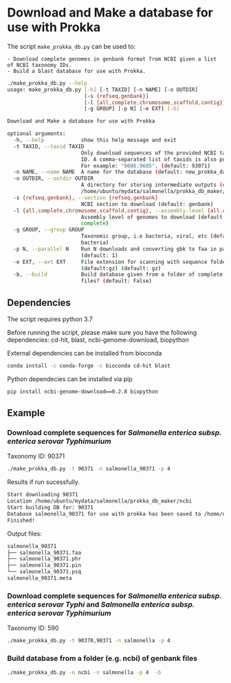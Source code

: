 # Download and Make a database for use with Prokka

The script `make_prokka_db.py` can be used to:

    - Download complete genomes in genbank format from NCBI given a list of NCBI taxonomy IDs.
    - Build a blast database for use with Prokka.

```bash
./make_prokka_db.py --help
usage: make_prokka_db.py [-h] [-t TAXID] [-n NAME] [-o OUTDIR]
                         [-s {refseq,genbank}]
                         [-l {all,complete,chromosome,scaffold,contig}]
                         [-g GROUP] [-p N] [-e EXT] [-b]

Download and Make a database for use with Prokka

optional arguments:
  -h, --help            show this help message and exit
  -t TAXID, --taxid TAXID
                        Only download sequences of the provided NCBI taxonomy
                        ID. A comma-separated list of taxids is also possible.
                        For example: "9606,9685". (default: 93071)
  -n NAME, --name NAME  A name for the database (default: new_prokka_database)
  -o OUTDIR, --outdir OUTDIR
                        A directory for storing intermediate outputs (default:
                        /home/ubuntu/mydata/salmonella/prokka_db_maker/ncbi)
  -s {refseq,genbank}, --section {refseq,genbank}
                        NCBI section to download (default: genbank)
  -l {all,complete,chromosome,scaffold,contig}, --assembly-level {all,complete,chromosome,scaffold,contig}
                        Assembly level of genomes to download (default:
                        complete)
  -g GROUP, --group GROUP
                        Taxonomic group, i.e bacteria, viral, etc (default:
                        bacteria)
  -p N, --parallel N    Run N downloads and converting gbk to faa in parallel
                        (default: 1)
  -e EXT, --ext EXT     File extension for scanning with sequence folder
                        (default:gz) (default: gz)
  -b, --build           Build database given from a folder of complete genbank
                        files? (default: False)
```

## Dependencies

The script requires python 3.7

Before running the script, please make sure you have the following dependencies: cd-hit, blast, ncbi-genome-download, biopython

External dependencies can be installed from bioconda

```bash
conda install -c conda-forge -c bioconda cd-hit blast
```

Python dependecies can be installed via pip

```bash
pip install ncbi-genome-download==0.2.8 biopython
```

## Example

### Download complete sequences for *Salmonella enterica subsp. enterica serovar Typhimurium*

Taxonomy ID: 90371

```bash
./make_prokka_db.py -t 90371 -n salmonella_90371 -p 4
```

Results if run sucessfully.

```bash
Start downloading 90371
Location /home/ubuntu/mydata/salmonella/prokka_db_maker/ncbi
Start building DB for: 90371
Database salmonella_90371 for use with prokka has been saved to /home/ubuntu/mydata/salmonella/prokka_db_maker/salmonella_90371
Finished!
```

Output files:

```bash
salmonella_90371
├── salmonella_90371.faa
├── salmonella_90371.phr
├── salmonella_90371.pin
└── salmonella_90371.psq
salmonella_90371.meta
```

### Download complete sequences for *Salmonella enterica subsp. enterica serovar Typhi* and *Salmonella enterica subsp. enterica serovar Typhimurium*

Taxonomy ID: 590

```bash
./make_prokka_db.py -t 90370,90371 -n salmonella -p 4
```

### Build database from a folder (e.g. ncbi) of genbank files

```bash
./make_prokka_db.py -o ncbi -n salmonella -p 4  -b
```

